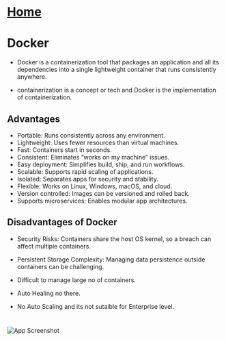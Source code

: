# [Home](READEME.md)

# Docker

- Docker is a containerization tool that packages an application and all its dependencies into a single lightweight container that runs consistently anywhere.

- containerization is a concept or tech and Docker is the implementation of containerization.




## Advantages

-  Portable: Runs consistently across any environment.
- Lightweight: Uses fewer resources than virtual machines.
- Fast: Containers start in seconds.
- Consistent: Eliminates “works on my machine” issues.
- Easy deployment: Simplifies build, ship, and run workflows.
- Scalable: Supports rapid scaling of applications.
- Isolated: Separates apps for security and stability.
- Flexible: Works on Linux, Windows, macOS, and cloud.
- Version controlled: Images can be versioned and rolled back.
- Supports microservices: Enables modular app architectures.




## Disadvantages of Docker

- Security Risks: Containers share the host OS kernel, so a breach can affect multiple containers.

- Persistent Storage Complexity: Managing data persistence outside containers can be challenging.
 - Difficult to manage large no of containers.
 - Auto Healing no there.
- No Auto Scaling and its not sutaible for Enterprise level. 

#

![App Screenshot](https://miro.medium.com/v2/resize:fit:1400/0*SPCr5zXp8jw9Mfk8.png)









